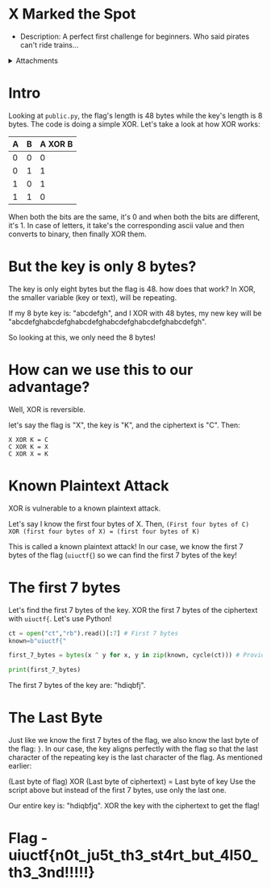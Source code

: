 # X Marked the Spot

- Description: A perfect first challenge for beginners. Who said pirates can't ride trains...

<details>
  <summary>Attachments</summary>

  [public.py](https://uiuctf-2024-rctf-challenge-uploads.storage.googleapis.com/uploads/9122a5606d14d1ded3cbd5907af07c55f80db318f0ea761c16531d0327acd09b/public.py)
  <br>
  [ct](https://uiuctf-2024-rctf-challenge-uploads.storage.googleapis.com/uploads/150449f10624289342a0f5b2d427b3c09eda679b84c5062def1eccf114bdb505/ct)
</details>


# Intro

Looking at `public.py`, the flag's length is 48 bytes while the key's length is 8 bytes. The code is doing a simple XOR. Let's take a look at how XOR works: 

| A | B | A XOR B |
|---|---|---------|
| 0 | 0 |    0    |
| 0 | 1 |    1    |
| 1 | 0 |    1    |
| 1 | 1 |    0    |

When both the bits are the same, it's 0 and when both the bits are different, it's 1. In case of letters, it take's the corresponding ascii value and then converts to binary, then finally XOR them.

# But the key is only 8 bytes?

The key is only eight bytes but the flag is 48. how does that work? In XOR, the smaller variable (key or text), will be repeating.

If my 8 byte key is: "abcdefgh", and I XOR with 48 bytes, my new key will be "abcdefghabcdefghabcdefghabcdefghabcdefghabcdefgh". 

So looking at this, we only need the 8 bytes!

# How can we use this to our advantage?

Well, XOR is reversible. 

let's say the flag is "X", the key is "K", and the ciphertext is "C". Then: 

```
X XOR K = C
C XOR K = X
C XOR X = K
```

# Known Plaintext Attack

XOR is vulnerable to a known plaintext attack.

Let's say I know the first four bytes of X. Then, `(First four bytes of C) XOR (first four bytes of X) = (first four bytes of K)`

This is called a known plaintext attack! In our case, we know the first 7 bytes of the flag (`uiuctf{`) so we can find the first 7 bytes of the key!

# The first 7 bytes

Let's find the first 7 bytes of the key. XOR the first 7 bytes of the ciphertext with `uiuctf{`. Let's use Python!

```python
ct = open("ct","rb").read()[:7] # First 7 bytes
known=b"uiuctf{"

first_7_bytes = bytes(x ^ y for x, y in zip(known, cycle(ct))) # Provided in `public.py`

print(first_7_bytes)

```

The first 7 bytes of the key are: "hdiqbfj". 

# The Last Byte

Just like we know the first 7 bytes of the flag, we also know the last byte of the flag: `}`. In our case, the key aligns perfectly with the flag so that the last character of the repeating key is the last character of the flag. As mentioned earlier:

(Last byte of flag) XOR (Last byte of ciphertext) = Last byte of key Use the script above but instead of the first 7 bytes, use only the last one.

Our entire key is: "hdiqbfjq". XOR the key with the ciphertext to get the flag!

# Flag - uiuctf{n0t_ju5t_th3_st4rt_but_4l50_th3_3nd!!!!!}
